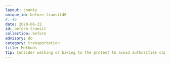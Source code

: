 ```yaml
---
layout: county 
unique_id: before-transit46
#: 46
date: 2020-06-22
id: before-transit
collection: before
advisory: do
category: transportation
title: Methods
tip: Consider walking or biking to the protest to avoid authorities capturing license plates
---
```

